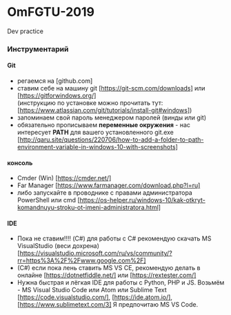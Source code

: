 # OmFGTU-2019
Dev practice

### Инструментарий
#### Git  
- регаемся на [github.com]  
- ставим себе на машину git [https://git-scm.com/downloads] или [https://gitforwindows.org/]  
(инструкцию по установке можно прочитать тут: [https://www.atlassian.com/git/tutorials/install-git#windows])  
- запоминаем свой пароль менеджером паролей (винды или git)   
- обязательно прописываем **переменные окружения** - нас интересует **PATH** для вашего установленного git.exe [http://qaru.site/questions/220706/how-to-add-a-folder-to-path-environment-variable-in-windows-10-with-screenshots]

#### консоль  
- Cmder (Win) [https://cmder.net/]
- Far Manager [https://www.farmanager.com/download.php?l=ru]  
- либо запускайте в проводнике с правами администратора PowerShell или cmd [https://os-helper.ru/windows-10/kak-otkryt-komandnuyu-stroku-ot-imeni-administratora.html]  

#### IDE
- Пока не ставим!!!! (C#) для работы с C# рекомендую скачать MS VisualStudio (веси дохрена) [https://visualstudio.microsoft.com/ru/vs/community/?rr=https%3A%2F%2Fwww.google.com%2F]  
- (C#) если пока лень ставить MS VS CE, рекомендую делать в онлайне [https://dotnetfiddle.net/] или [https://rextester.com/]  
- Нужна быстрая и лёгкая IDE для работы с Python, PHP и JS. Возьмём - MS Visual Studio Code или Atom или Sublime Text [https://code.visualstudio.com/], [https://ide.atom.io/], [https://www.sublimetext.com/3] Я предпочитаю MS VS Code.  




 








